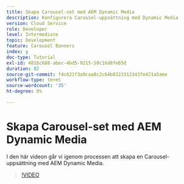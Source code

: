 ```yaml
---
title: Skapa Carousel-set med AEM Dynamic Media
description: Konfigurera Carousel-uppsättning med Dynamic Media
version: Cloud Service
role: Developer
level: Intermediate
topic: Development
feature: Carousel Banners
index: y
doc-type: Tutorial
exl-id: 4816c688-abec-4bd5-9215-59c16d8fe65d
duration: 82
source-git-commit: f4c621f3a9caa8c2c64b8323312343fe421a5aee
workflow-type: tm+mt
source-wordcount: '35'
ht-degree: 0%

---
```


# Skapa Carousel-set med AEM Dynamic Media

I den här videon går vi igenom processen att skapa en Carousel-uppsättning med AEM Dynamic Media.

>[!VIDEO](https://video.tv.adobe.com/v/335380?quality=12&learn=on)
